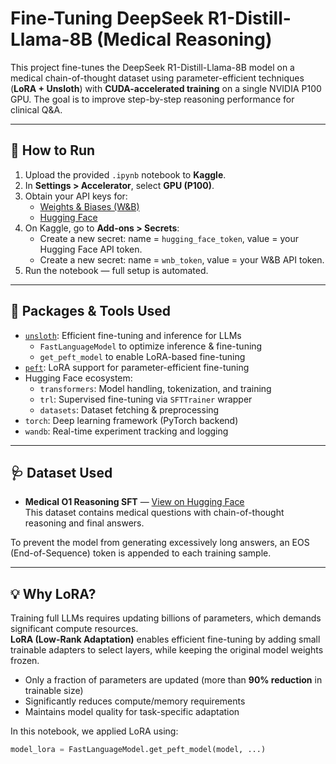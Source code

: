 # Fine-Tuning DeepSeek R1-Distill-Llama-8B (Medical Reasoning)

This project fine-tunes the DeepSeek R1-Distill-Llama-8B model on a medical chain-of-thought dataset using parameter-efficient techniques (**LoRA + Unsloth**) with **CUDA-accelerated training** on a single NVIDIA P100 GPU. The goal is to improve step-by-step reasoning performance for clinical Q&A.

---

## 🚀 How to Run

1. Upload the provided `.ipynb` notebook to **Kaggle**.
2. In **Settings > Accelerator**, select **GPU (P100)**.
3. Obtain your API keys for:
    - [Weights & Biases (W&B)](https://wandb.ai/) 
    - [Hugging Face](https://huggingface.co/)
4. On Kaggle, go to **Add-ons > Secrets**:
    - Create a new secret: name = `hugging_face_token`, value = your Hugging Face API token.
    - Create a new secret: name = `wnb_token`, value = your W&B API token.
5. Run the notebook — full setup is automated.

---

## 🧰 Packages & Tools Used

- [`unsloth`](https://github.com/unslothai/unsloth): Efficient fine-tuning and inference for LLMs
  - `FastLanguageModel` to optimize inference & fine-tuning
  - `get_peft_model` to enable LoRA-based fine-tuning
- [`peft`](https://huggingface.co/docs/peft/index): LoRA support for parameter-efficient fine-tuning
- Hugging Face ecosystem:
  - `transformers`: Model handling, tokenization, and training
  - `trl`: Supervised fine-tuning via `SFTTrainer` wrapper
  - `datasets`: Dataset fetching & preprocessing
- `torch`: Deep learning framework (PyTorch backend)
- `wandb`: Real-time experiment tracking and logging

---

## 🩺 Dataset Used

- **Medical O1 Reasoning SFT** — [View on Hugging Face](https://huggingface.co/datasets/FreedomIntelligence/medical-o1-reasoning-SFT)  
  This dataset contains medical questions with chain-of-thought reasoning and final answers.

To prevent the model from generating excessively long answers, an EOS (End-of-Sequence) token is appended to each training sample.

---

## 💡 Why LoRA?

Training full LLMs requires updating billions of parameters, which demands significant compute resources.  
**LoRA (Low-Rank Adaptation)** enables efficient fine-tuning by adding small trainable adapters to select layers, while keeping the original model weights frozen.

- Only a fraction of parameters are updated (more than **90% reduction** in trainable size)
- Significantly reduces compute/memory requirements
- Maintains model quality for task-specific adaptation

In this notebook, we applied LoRA using:

```python
model_lora = FastLanguageModel.get_peft_model(model, ...)
